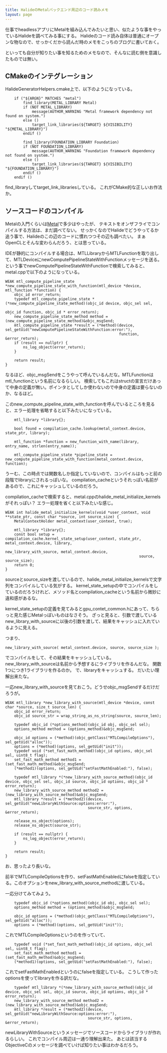 ```yaml
---
title: HalideのMetalバックエンド周辺のコード読みメモ
layout: page
---
```

仕事でheadlessアプリにMetalを組み込んでみたいと思い、似たような事をやっているHalideを調べてみる事にする。
Halideのコード読み自体は普通にオープンな物なので、せっかくだから読んだ時のメモをこっちのブログに書いておく。

といっても自分が知りたい事を知るためのメモなので、そんなに読む側を意識したものでは無い。

## CMakeのインテグレーション

HalideGeneratorHelpers.cmake上で、以下のようになっている。

```
    if ("${ARGN}" MATCHES "metal")
        find_library(METAL_LIBRARY Metal)
        if (NOT METAL_LIBRARY)
            message(AUTHOR_WARNING "Metal framework dependency not found on system.")
        else ()
            target_link_libraries(${TARGET} ${VISIBILITY} "${METAL_LIBRARY}")
        endif ()

        find_library(FOUNDATION_LIBRARY Foundation)
        if (NOT FOUNDATION_LIBRARY)
            message(AUTHOR_WARNING "Foundation framework dependency not found on system.")
        else ()
            target_link_libraries(${TARGET} ${VISIBILITY} "${FOUNDATION_LIBRARY}")
        endif ()
    endif ()
```

find_libraryしてtarget_link_librariesしている。
これがCMake的な正しいお作法か。

## ソースコードのコンパイル

Metalの入門くらいは[Metal](https://karino2.github.io/RandomThoughts/Metal)で多少はやったが、
テキストをオンザフライでコンパイルする方法は、まだ調べてない。
せっかくなのでHalideでどうやってるか追う事で、Halideのこの辺のコードに慣れつつその辺も調べたい。
まぁOpenCLとそんな変わらんだろう、とは思っている。

IDEが静的にコンパイルする場合は、MTLLibraryからMTLFunctionを取り出して、MTLDeviceにnewComputePipelineStateWithFunctionメッセージを送る。
という事でnewComputePipelineStateWithFunctionで検索してみると、metal.cppで以下のようになっている。

```
WEAK mtl_compute_pipeline_state *new_compute_pipeline_state_with_function(mtl_device *device, mtl_function *function) {
    objc_id error_return;
    typedef mtl_compute_pipeline_state *(*new_compute_pipeline_state_method)(objc_id device, objc_sel sel,
                                                                             objc_id function, objc_id * error_return);
    new_compute_pipeline_state_method method = (new_compute_pipeline_state_method)&objc_msgSend;
    mtl_compute_pipeline_state *result = (*method)(device, sel_getUid("newComputePipelineStateWithFunction:error:"),
                                                   function, &error_return);
    if (result == nullptr) {
        ns_log_object(error_return);
    }

    return result;
}
```

なるほど、objc_msgSendをこうやって呼んでいるんだな。MTLFunctionはmtl_functionという名前になるらしい。
検索してもこれはstructの宣言だけあって中身の定義が無い。ポインタとしてしか使わないので中身の定義は要らないのか、なるほど。

このnew_compute_pipeline_state_with_functionを呼んでいるところを見ると、エラー処理を省略すると以下みたいになっている。

```
    mtl_library *library{};

    bool found = compilation_cache.lookup(metal_context.device, state_ptr, library);

    mtl_function *function = new_function_with_name(library, entry_name, strlen(entry_name));

    mtl_compute_pipeline_state *pipeline_state = new_compute_pipeline_state_with_function(metal_context.device, function);

```

うーむ、この時点では関数名しか指定していないので、コンパイルはもっと前の段階でlibraryにされるっぽいな。
compilation_cacheというそれっぽい名前があるので、これにキャッシュしているのだろう。

compilation_cacheで検索すると、metal.cppのhalide_metal_initialize_kernelsがそれっぽい？
エラー処理を省くと以下みたいな感じ。


```
WEAK int halide_metal_initialize_kernels(void *user_context, void **state_ptr, const char *source, int source_size) {
    MetalContextHolder metal_context(user_context, true);

    mtl_library *library{};
    const bool setup = compilation_cache.kernel_state_setup(user_context, state_ptr, metal_context.device, library,
                                                            new_library_with_source, metal_context.device,
                                                            source, source_size);
    return 0;
}
```

sourceとsource_sizeを渡しているので、halide_metal_initialize_kernelsで文字列をコンパイルしている気がする。
kernel_state_setupの中でコンパイルをしているのだろうけれど、メソッド名とcompilation_cacheという名前から微妙に違和感があるな。

kernel_state_setupの定義を見てみるとgpu_contet_common.hにあって、ちらっと見た感じMetalっぽいものはなさそう。
ざっと見ると、引数で渡しているnew_library_with_sourceに以後の引数を渡して、結果をキャッシュに入れているように見える。

つまり、

```
new_library_with_source( metal_context.device, source, source_size );
```

でコンパイルをして、その結果をキャッシュしている。
new_library_with_sourceは名前から予想するにライブラリを作るんだな。
関数1つにつき1ライブラリを作るのか。
で、libraryをキャッシュする。
だいたい理解出来たな。

一応new_library_with_sourceを見ておこう。どうせobjc_msgSendするだけだろうが。

```
WEAK mtl_library *new_library_with_source(mtl_device *device, const char *source, size_t source_len) {
    objc_id error_return;
    objc_id source_str = wrap_string_as_ns_string(source, source_len);

    typedef objc_id (*options_method)(objc_id obj, objc_sel sel);
    options_method method = (options_method)&objc_msgSend;

    objc_id options = (*method)(objc_getClass("MTLCompileOptions"), sel_getUid("alloc"));
    options = (*method)(options, sel_getUid("init"));
    typedef void (*set_fast_math_method)(objc_id options, objc_sel sel, uint8_t flag);
    set_fast_math_method method1 = (set_fast_math_method)&objc_msgSend;
    (*method1)(options, sel_getUid("setFastMathEnabled:"), false);

    typedef mtl_library *(*new_library_with_source_method)(objc_id device, objc_sel sel, objc_id source, objc_id options, objc_id * error_return);
    new_library_with_source_method method2 = (new_library_with_source_method)&objc_msgSend;
    mtl_library *result = (*method2)(device, sel_getUid("newLibraryWithSource:options:error:"),
                                     source_str, options, &error_return);

    release_ns_object(options);
    release_ns_object(source_str);

    if (result == nullptr) {
        ns_log_object(error_return);
    }

    return result;
}
```

お、思ったより長いな。

前半でMTLCompileOptionsを作り、setFastMathEnabledにfalseを指定している。このオプションをnew_library_with_source_methodに渡している。

一応分けてみてみよう。

```
    typedef objc_id (*options_method)(objc_id obj, objc_sel sel);
    options_method method = (options_method)&objc_msgSend;

    objc_id options = (*method)(objc_getClass("MTLCompileOptions"), sel_getUid("alloc"));
    options = (*method)(options, sel_getUid("init"));
```

これでMTLCompileOptionsというのを作っていて、

```
    typedef void (*set_fast_math_method)(objc_id options, objc_sel sel, uint8_t flag);
    set_fast_math_method method1 = (set_fast_math_method)&objc_msgSend;
    (*method1)(options, sel_getUid("setFastMathEnabled:"), false);
```

これでsetFastMathEnabledというのにfalseを指定している。
こうして作ったoptionsを使ってlibraryを作る訳だな。

```
    typedef mtl_library *(*new_library_with_source_method)(objc_id device, objc_sel sel, objc_id source, objc_id options, objc_id * error_return);
    new_library_with_source_method method2 = (new_library_with_source_method)&objc_msgSend;
    mtl_library *result = (*method2)(device, sel_getUid("newLibraryWithSource:options:error:"),
                                     source_str, options, &error_return);
```

newLibraryWithSourceというメッセージでソースコードからライブラリが作れるらしい。
これでコンパイル周辺は一通り理解出来た。
あとは該当するObjectiveCのメッセージを調べていけば知りたい事はわかるだろう。